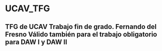 # UCAV_TFG
TFG de UCAV
Trabajo fin de grado. Fernando del Fresno
Válido también para el trabajo obligatorio para DAW I y DAW II
--
